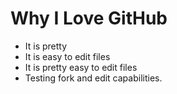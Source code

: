 # Why I Love GitHub

* It is pretty
* It is easy to edit files
* It is pretty easy to edit files
* Testing fork and edit capabilities.
